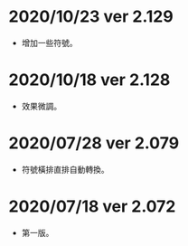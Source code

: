 # 2020/10/23 ver 2.129
* 增加一些符號。

# 2020/10/18 ver 2.128
* 效果微調。

# 2020/07/28 ver 2.079
* 符號橫排直排自動轉換。

# 2020/07/18 ver 2.072
* 第一版。

